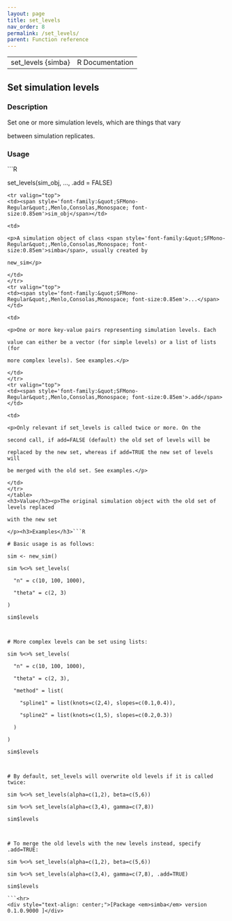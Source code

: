 ```yaml
---
layout: page
title: set_levels 
nav_order: 8 
permalink: /set_levels/
parent: Function reference
---
```


<table width="100%" summary="page for set_levels {simba}"><tr>
<td>set_levels {simba}</td>
<td style="text-align: right;">R Documentation</td>
</tr></table>
<h2>Set simulation levels</h2><h3>Description</h3><p>Set one or more simulation levels, which are things that vary
between simulation replicates.
</p><h3>Usage</h3>```R
set_levels(sim_obj, ..., .add = FALSE)
```<h3>Arguments</h3><table summary="R argblock">
<tr valign="top">
<td><span style='font-family:&quot;SFMono-Regular&quot;,Menlo,Consolas,Monospace; font-size:0.85em'>sim_obj</span></td>
<td>
<p>A simulation object of class <span style='font-family:&quot;SFMono-Regular&quot;,Menlo,Consolas,Monospace; font-size:0.85em'>simba</span>, usually created by
new_sim</p>
</td>
</tr>
<tr valign="top">
<td><span style='font-family:&quot;SFMono-Regular&quot;,Menlo,Consolas,Monospace; font-size:0.85em'>...</span></td>
<td>
<p>One or more key-value pairs representing simulation levels. Each
value can either be a vector (for simple levels) or a list of lists (for
more complex levels). See examples.</p>
</td>
</tr>
<tr valign="top">
<td><span style='font-family:&quot;SFMono-Regular&quot;,Menlo,Consolas,Monospace; font-size:0.85em'>.add</span></td>
<td>
<p>Only relevant if set_levels is called twice or more. On the
second call, if add=FALSE (default) the old set of levels will be
replaced by the new set, whereas if add=TRUE the new set of levels will
be merged with the old set. See examples.</p>
</td>
</tr>
</table>
<h3>Value</h3><p>The original simulation object with the old set of levels replaced
with the new set
</p><h3>Examples</h3>```R
# Basic usage is as follows:
sim <- new_sim()
sim %<>% set_levels(
  "n" = c(10, 100, 1000),
  "theta" = c(2, 3)
)
sim$levels

# More complex levels can be set using lists:
sim %<>% set_levels(
  "n" = c(10, 100, 1000),
  "theta" = c(2, 3),
  "method" = list(
    "spline1" = list(knots=c(2,4), slopes=c(0.1,0.4)),
    "spline2" = list(knots=c(1,5), slopes=c(0.2,0.3))
  )
)
sim$levels

# By default, set_levels will overwrite old levels if it is called twice:
sim %<>% set_levels(alpha=c(1,2), beta=c(5,6))
sim %<>% set_levels(alpha=c(3,4), gamma=c(7,8))
sim$levels

# To merge the old levels with the new levels instead, specify .add=TRUE:
sim %<>% set_levels(alpha=c(1,2), beta=c(5,6))
sim %<>% set_levels(alpha=c(3,4), gamma=c(7,8), .add=TRUE)
sim$levels
```<hr>
<div style="text-align: center;">[Package <em>simba</em> version 0.1.0.9000 ]</div>